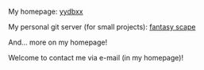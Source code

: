 My homepage: [yydbxx](https://yydbxx.cn)

My personal git server (for small projects): [fantasy scape](https://yydbxx.cn/fs)

And... more on my homepage!

Welcome to contact me via e-mail (in my homepage)!
